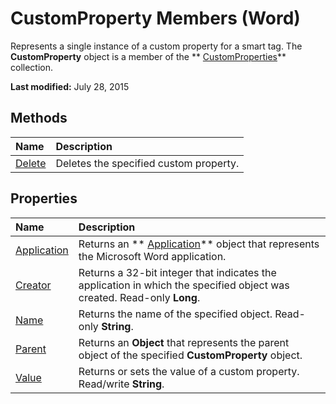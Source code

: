 
# CustomProperty Members (Word)
Represents a single instance of a custom property for a smart tag. The  **CustomProperty** object is a member of the ** [CustomProperties](8b4248a1-7e1f-dbbd-37ab-f52a2d1ee505.md)** collection.

 **Last modified:** July 28, 2015


## Methods



|**Name**|**Description**|
|:-----|:-----|
| [Delete](9cceabf4-4df6-5a87-1e9f-0200787b770f.md)|Deletes the specified custom property.|

## Properties



|**Name**|**Description**|
|:-----|:-----|
| [Application](8d346e67-422c-c667-d1f2-a884a175bbf6.md)|Returns an  ** [Application](d1cf6f8f-4e88-bf01-93b4-90a83f79cb44.md)** object that represents the Microsoft Word application.|
| [Creator](8898b8e1-d899-6ff1-54d8-10ec15fece06.md)|Returns a 32-bit integer that indicates the application in which the specified object was created. Read-only  **Long**.|
| [Name](23466541-295f-637f-3a92-3aaf1c04b397.md)|Returns the name of the specified object. Read-only  **String**.|
| [Parent](132addb3-7981-f26c-b5e6-dfd48a4eab15.md)|Returns an  **Object** that represents the parent object of the specified **CustomProperty** object.|
| [Value](3ad75a36-7e43-ea4a-9fba-04911c9fbaaa.md)|Returns or sets the value of a custom property. Read/write  **String**.|
